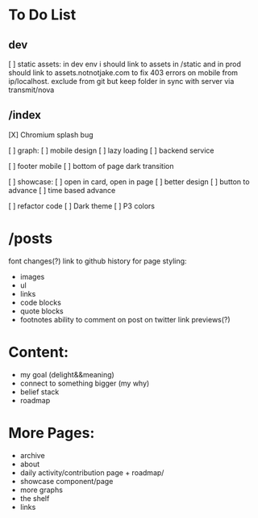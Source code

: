 # To Do List 

## dev
[ ] static assets: in dev env i should link to assets in /static and in prod should link to assets.notnotjake.com to fix 403 errors on mobile from ip/localhost. exclude from git but keep folder in sync with server via transmit/nova

## /index
[X] Chromium splash bug

[ ] graph:
	[ ] mobile design
	[ ] lazy loading
	[ ] backend service
	
[ ] footer mobile
[ ] bottom of page dark transition

[ ] showcase:
	[ ] open in card, open in page
	[ ] better design
	[ ] button to advance
	[ ] time based advance

[ ] refactor code
[ ] Dark theme
[ ] P3 colors

# /posts
font changes(?)
link to github history for page
styling:
- images
- ul
- links
- code blocks
- quote blocks
- footnotes
ability to comment on post on twitter
link previews(?)

# Content:
- my goal (delight&&meaning)
- connect to something bigger (my why)
- belief stack
- roadmap

# More Pages:
- archive
- about
- daily activity/contribution page + roadmap/
- showcase component/page
- more graphs
- the shelf
- links
